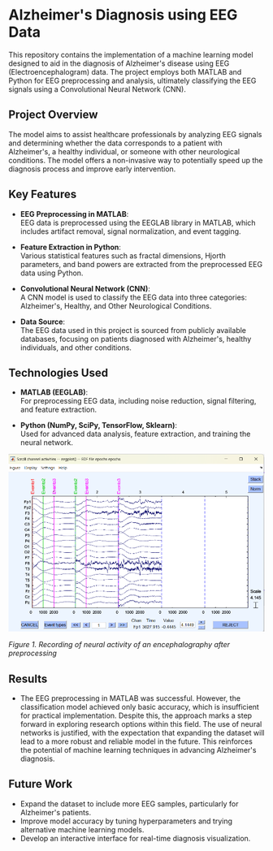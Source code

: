 # Alzheimer's Diagnosis using EEG Data

This repository contains the implementation of a machine learning model designed to aid in the diagnosis of Alzheimer's disease using EEG (Electroencephalogram) data. The project employs both MATLAB and Python for EEG preprocessing and analysis, ultimately classifying the EEG signals using a Convolutional Neural Network (CNN).

## Project Overview
The model aims to assist healthcare professionals by analyzing EEG signals and determining whether the data corresponds to a patient with Alzheimer's, a healthy individual, or someone with other neurological conditions. The model offers a non-invasive way to potentially speed up the diagnosis process and improve early intervention.

## Key Features
- **EEG Preprocessing in MATLAB**:  
  EEG data is preprocessed using the EEGLAB library in MATLAB, which includes artifact removal, signal normalization, and event tagging.
  
- **Feature Extraction in Python**:  
  Various statistical features such as fractal dimensions, Hjorth parameters, and band powers are extracted from the preprocessed EEG data using Python.

- **Convolutional Neural Network (CNN)**:  
  A CNN model is used to classify the EEG data into three categories: Alzheimer's, Healthy, and Other Neurological Conditions.

- **Data Source**:  
  The EEG data used in this project is sourced from publicly available databases, focusing on patients diagnosed with Alzheimer's, healthy individuals, and other conditions.

## Technologies Used
- **MATLAB (EEGLAB)**:  
  For preprocessing EEG data, including noise reduction, signal filtering, and feature extraction.
  
- **Python (NumPy, SciPy, TensorFlow, Sklearn)**:  
  Used for advanced data analysis, feature extraction, and training the neural network.

![Alt Preprocessed EEG](Processed_EEG.png)

*Figure 1. Recording of neural activity of an encephalography after preprocessing*

## Results
- The EEG preprocessing in MATLAB was successful. However, the classification model achieved only basic accuracy, which is insufficient for practical implementation. Despite this, the approach marks a step forward in exploring research options within this field. The use of neural networks is justified, with the expectation that expanding the dataset will lead to a more robust and reliable model in the future. This reinforces the potential of machine learning techniques in advancing Alzheimer's diagnosis.


## Future Work
- Expand the dataset to include more EEG samples, particularly for Alzheimer's patients.
- Improve model accuracy by tuning hyperparameters and trying alternative machine learning models.
- Develop an interactive interface for real-time diagnosis visualization.
